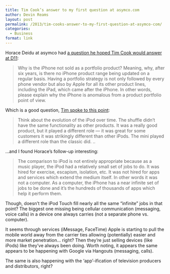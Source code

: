 ```yaml
---
title: Tim Cook’s answer to my first question at asymco.com
author: Devin Reams
layout: post
permalink: /2013/tim-cooks-answer-to-my-first-question-at-asymco-com/
categories:
  - Business
format: link
---
```

Horace Deidu at asymco had [a question he hoped Tim Cook would answer at D11][1]:

> Why is the iPhone not sold as a portfolio product? Meaning, why, after six years, is there no iPhone product range being updated on a regular basis. Having a portfolio strategy is not only followed by every phone vendor but also by Apple for all its other product lines, including the iPad, which came after the iPhone. In other words, please explain why the iPhone is anomalous from a product portfolio point of view. 

Which is a good question, [Tim spoke to this point][1]:

> Think about the evolution of the iPod over time. The shuffle didn’t have the same functionality as other products. It was a really good product, but it played a different role — it was great for some customers it was strikingly different than other iPods. The mini played a different role than the classic did. .. 

&#8230;and I found Horace&#8217;s follow-up interesting:

> The comparison to iPod is not entirely appropriate because as a music player, the iPod had a relatively small set of jobs to do. It was hired for exercise, escapism, isolation, etc. It was not hired for apps and services which extend the medium itself. In other words it was not a computer. As a computer, the iPhone has a near infinite set of jobs to be done and it’s the hundreds of thousands of apps which help it perform them. 

Though, doesn&#8217;t the iPod Touch fill nearly all the same &#8220;infinite&#8221; jobs in that point? The biggest one missing being cellular communication (messaging, voice calls) in a device one always carries (not a separate phone vs. computer).

It seems through services (iMessage, FaceTime) Apple is starting to pull the mobile world away from the carrier ties allowing (potentially) easier and more market penetration&#8230; right? Then they&#8217;re just selling devices (like iPods) like they&#8217;ve always been doing. Worth noting, it appears the same appears to be happening with Google via Hangouts (messaging, calls).

The same is also happening with the &#8216;app&#8217;-ification of television producers and distributors, right?

 [1]: http://www.asymco.com/2013/05/24/my-questions-for-tim-cook/